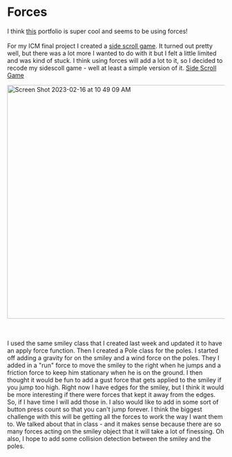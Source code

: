 # Forces
I think [this](https://oimo.io/works) portfolio is super cool and seems to be using forces!
<br></br>
For my ICM final project I created a [side scroll game](https://editor.p5js.org/gracywhelihan/full/RYqma2zuF). It turned out pretty well, but there was a lot more I wanted to do with it but I felt a little limited and was kind of stuck. I think using forces will add a lot to it, so I decided to recode my sidescoll game - well at least a simple version of it. 
[Side Scroll Game](https://editor.p5js.org/gracywhelihan/sketches/P7MicU1a5)


<img width="541" alt="Screen Shot 2023-02-16 at 10 49 09 AM" src="https://user-images.githubusercontent.com/76453899/219420098-5fd95812-1d9f-40db-ae4f-ccac406110d5.png">

<br></br>
I used the same smiley class that I created last week and updated it to have an apply force function. Then I created a Pole class for the poles. I started off adding a gravity for on the smiley and a wind force on the poles. They I added in a "run" force to move the smiley to the right when he jumps and a friction force to keep him stationary when he is on the ground. I then thought it would be fun to add a gust force that gets applied to the smiley if you jump too high. Right now I have edges for the smiley, but I think it would be more interesting if there were forces that kept it away from the edges. So, if I have time I will add those in. I also would like to add in some sort of button press count so that you can't jump forever. I think the biggest challenge with this will be getting all the forces to work the way I want them to. We talked about that in class - and it makes sense because there are so many forces acting on the smiley object that it will take a lot of finessing. 
Oh also, I hope to add some collision detection between the smiley and the poles. 
